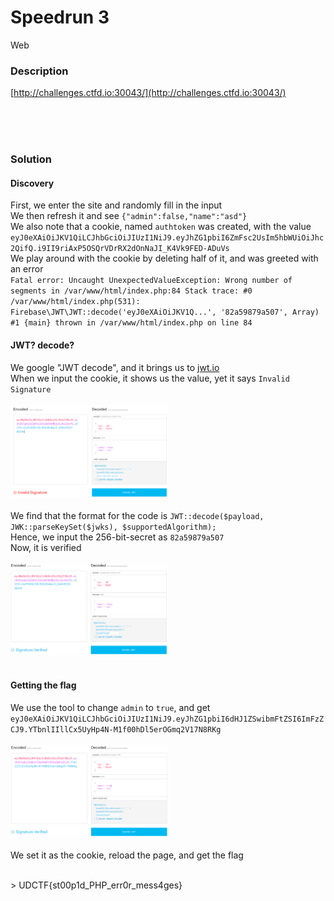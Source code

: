 # Speedrun 3

Web<br/>


### Description
[http://challenges.ctfd.io:30043/](http://challenges.ctfd.io:30043/)

<br/><br/><br/>

### Solution

#### Discovery
First, we enter the site and randomly fill in the input<br/>
We then refresh it and see `{"admin":false,"name":"asd"}`<br/>
We also note that a cookie, named `authtoken` was created, with the value `eyJ0eXAiOiJKV1QiLCJhbGciOiJIUzI1NiJ9.eyJhZG1pbiI6ZmFsc2UsIm5hbWUiOiJhc2QifQ.i9II9riAxP5OSQrVDrRX2dOnNaJI_K4Vk9FED-ADuVs`<br/>
We play around with the cookie by deleting half of it, and was greeted with an error<br/>
`Fatal error: Uncaught UnexpectedValueException: Wrong number of segments in /var/www/html/index.php:84 Stack trace: #0 /var/www/html/index.php(531): Firebase\JWT\JWT::decode('eyJ0eXAiOiJKV1Q...', '82a59879a507', Array) #1 {main} thrown in /var/www/html/index.php on line 84`

#### JWT? decode?
We google "JWT decode", and it brings us to [jwt.io](https://jwt.io/)<br/>
When we input the cookie, it shows us the value, yet it says `Invalid Signature`<br/><br/>
<img src="./Assets/jwt1.PNG" width="50%" height="50%"><br/><br/>
We find that the format for the code is `JWT::decode($payload, JWK::parseKeySet($jwks), $supportedAlgorithm);`<br/>
Hence, we input the 256-bit-secret as `82a59879a507`<br/>
Now, it is verified<br/><br/>
<img src="./Assets/jwt2.PNG" width="50%" height="50%"><br/><br/>

#### Getting the flag
We use the tool to change `admin` to `true`, and get `eyJ0eXAiOiJKV1QiLCJhbGciOiJIUzI1NiJ9.eyJhZG1pbiI6dHJ1ZSwibmFtZSI6ImFzZCJ9.YTbnlIIllCx5UyHp4N-M1f00hDl5erOGmq2V17N8RKg`<br/><br/>
<img src="./Assets/jwt3.PNG" width="50%" height="50%"><br/><br/>
We set it as the cookie, reload the page, and get the flag<br/>

<br/>
> UDCTF{st00p1d_PHP_err0r_mess4ges}